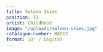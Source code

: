 ```yaml
---
title: Solemn Skies
position: 11
artist: Childhood
image: "/uploads/solemn-skies.jpg"
catalogue-number: HA012
format: 10" / Digital
---
```


